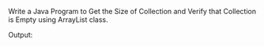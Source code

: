 Write a Java Program to Get the Size of Collection and
Verify that Collection is Empty using ArrayList class.

Output:
